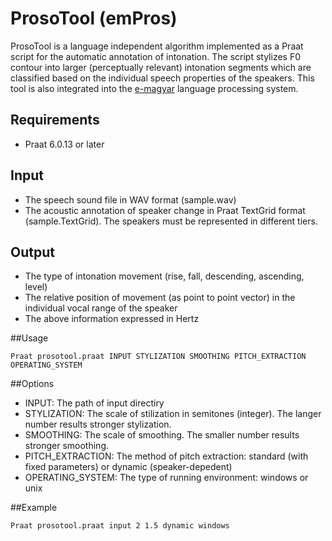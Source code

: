 # ProsoTool (emPros)
ProsoTool is a language independent algorithm implemented as a Praat script for the automatic annotation of intonation. The script stylizes F0 contour into larger (perceptually relevant) intonation segments which are classified based on the individual speech properties of the speakers. This tool is also integrated into the [e-magyar](http://www.e-magyar.hu) language processing system.

## Requirements

* Praat 6.0.13 or later

## Input

* The speech sound file in WAV format (sample.wav)
* The acoustic annotation of speaker change in Praat TextGrid format (sample.TextGrid). The speakers must be represented in different tiers.

## Output

* The type of intonation movement (rise, fall, descending, ascending, level)
* The relative position of movement (as point to point vector) in the individual vocal range of the speaker
* The above information expressed in Hertz

##Usage

```
Praat prosotool.praat INPUT STYLIZATION SMOOTHING PITCH_EXTRACTION OPERATING_SYSTEM 
```

##Options

* INPUT: The path of input directiry
* STYLIZATION: The scale of stilization in semitones (integer). The langer number results stronger stylization.
* SMOOTHING: The scale of smoothing. The smaller number results stronger smoothing.
* PITCH_EXTRACTION: The method of pitch extraction: standard (with fixed parameters) or dynamic (speaker-depedent)
* OPERATING_SYSTEM: The type of running environment: windows or unix

##Example
```
Praat prosotool.praat input 2 1.5 dynamic windows
```
